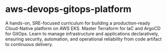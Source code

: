 # aws-devops-gitops-platform
A hands-on, SRE-focused curriculum for building a production-ready Cloud-Native platform on AWS EKS. Master Terraform for IaC and ArgoCD for GitOps. Learn to manage infrastructure and applications declaratively, ensuring security, automation, and operational reliability from code artifact to continuous delivery.
